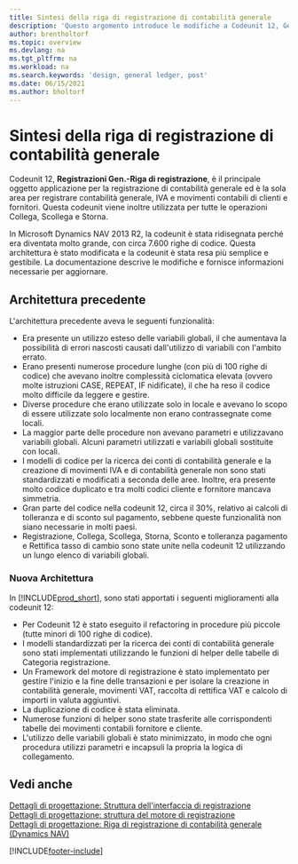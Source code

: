 ```yaml
---
title: Sintesi della riga di registrazione di contabilità generale
description: 'Questo argomento introduce le modifiche a Codeunit 12, Gen. Jnl.-Post Line ed è la sola area in cui inserire i movimenti di contabilità generale, IVA e clienti e fornitori.'
author: brentholtorf
ms.topic: overview
ms.devlang: na
ms.tgt_pltfrm: na
ms.workload: na
ms.search.keywords: 'design, general ledger, post'
ms.date: 06/15/2021
ms.author: bholtorf
---
```

# Sintesi della riga di registrazione di contabilità generale

Codeunit 12, **Registrazioni Gen.-Riga di registrazione**, è il principale oggetto applicazione per la registrazione di contabilità generale ed è la sola area per registrare contabilità generale, IVA e movimenti contabili di clienti e fornitori. Questa codeunit viene inoltre utilizzata per tutte le operazioni Collega, Scollega e Storna.  
  
In Microsoft Dynamics NAV 2013 R2, la codeunit è stata ridisegnata perché era diventata molto grande, con circa 7.600 righe di codice. Questa architettura è stato modificata e la codeunit è stata resa più semplice e gestibile. La documentazione descrive le modifiche e fornisce informazioni necessarie per aggiornare.  
  
## Architettura precedente  
L'architettura precedente aveva le seguenti funzionalità:  
  
* Era presente un utilizzo esteso delle variabili globali, il che aumentava la possibilità di errori nascosti causati dall'utilizzo di variabili con l'ambito errato.  
* Erano presenti numerose procedure lunghe (con più di 100 righe di codice) che avevano inoltre complessità ciclomatica elevata (ovvero molte istruzioni CASE, REPEAT, IF nidificate), il che ha reso il codice molto difficile da leggere e gestire.  
* Diverse procedure che erano utilizzate solo in locale e avevano lo scopo di essere utilizzate solo localmente non erano contrassegnate come locali.  
* La maggior parte delle procedure non avevano parametri e utilizzavano variabili globali. Alcuni parametri utilizzati e variabili globali sostituite con locali.  
* I modelli di codice per la ricerca dei conti di contabilità generale e la creazione di movimenti IVA e di contabilità generale non sono stati standardizzati e modificati a seconda delle aree. Inoltre, era presente molto codice duplicato e tra molti codici cliente e fornitore mancava simmetria.  
* Gran parte del codice nella codeunit 12, circa il 30%, relativo ai calcoli di tolleranza e di sconto sul pagamento, sebbene queste funzionalità non siano necessarie in molti paesi.  
* Registrazione, Collega, Scollega, Storna, Sconto e tolleranza pagamento e Rettifica tasso di cambio sono state unite nella codeunit 12 utilizzando un lungo elenco di variabili globali.  
  
### Nuova Architettura  
In [!INCLUDE[prod_short](includes/prod_short.md)], sono stati apportati i seguenti miglioramenti alla codeunit 12:  
  
* Per Codeunit 12 è stato eseguito il refactoring in procedure più piccole (tutte minori di 100 righe di codice).  
* I modelli standardizzati per la ricerca dei conti di contabilità generale sono stati implementati utilizzando le funzioni di helper delle tabelle di Categoria registrazione.  
* Un Framework del motore di registrazione è stato implementato per gestire l'inizio e la fine delle transazioni e per isolare la creazione in contabilità generale, movimenti VAT, raccolta di rettifica VAT e calcolo di importi in valuta aggiuntivi.  
* La duplicazione di codice è stata eliminata.  
* Numerose funzioni di helper sono state trasferite alle corrispondenti tabelle dei movimenti contabili fornitore e cliente.  
* L'utilizzo delle variabili globali è stato minimizzato, in modo che ogni procedura utilizzi parametri e incapsuli la propria la logica di collegamento.  
  
## Vedi anche

[Dettagli di progettazione: Struttura dell'interfaccia di registrazione](design-details-posting-interface-structure.md)  
[Dettagli di progettazione: struttura del motore di registrazione](design-details-posting-engine-structure.md)  
[Dettagli di progettazione: Riga di registrazione di contabilità generale (Dynamics NAV)](/dynamics-nav-app/design-details-general-journal-post-line)  


[!INCLUDE[footer-include](includes/footer-banner.md)]